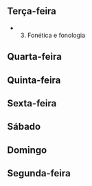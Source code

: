 ## Terça-feira
- 03. Fonética e fonologia  

## Quarta-feira

## Quinta-feira

## Sexta-feira

## Sábado

## Domingo

## Segunda-feira